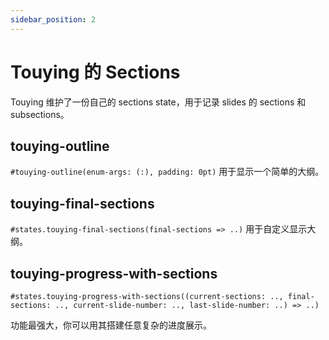 ```yaml
---
sidebar_position: 2
---
```


# Touying 的 Sections

Touying 维护了一份自己的 sections state，用于记录 slides 的 sections 和 subsections。

## touying-outline

`#touying-outline(enum-args: (:), padding: 0pt)` 用于显示一个简单的大纲。


## touying-final-sections

`#states.touying-final-sections(final-sections => ..)` 用于自定义显示大纲。


## touying-progress-with-sections

```typst
#states.touying-progress-with-sections((current-sections: .., final-sections: .., current-slide-number: .., last-slide-number: ..) => ..)
```

功能最强大，你可以用其搭建任意复杂的进度展示。
